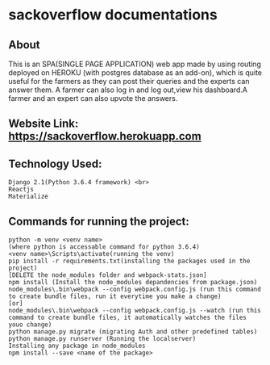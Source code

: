 # sackoverflow documentations

## About
This is an SPA(SINGLE PAGE APPLICATION) web app made by using routing deployed on HEROKU (with postgres database as an add-on), which is quite useful for the farmers as they can post their queries and the experts can answer them. A farmer can also log in and log out,view his dashboard.A farmer and an expert can also upvote the answers.

## Website Link: https://sackoverflow.herokuapp.com

## Technology Used:
	Django 2.1(Python 3.6.4 framework) <br>
	Reactjs
	Materialize

## Commands for running the project:
	python -m venv <venv name>
	(where python is accessable command for python 3.6.4)
	<venv name>\Scripts\activate(running the venv)
	pip install -r requirements.txt(installing the packages used in the project)
	[DELETE the node_modules folder and webpack-stats.json]
	npm install (Install the node_modules depandencies from package.json)
	node_modules\.bin\webpack --config webpack.config.js (run this command to create bundle files, run it everytime you make a change)
	[or]
	node_modules\.bin\webpack --config webpack.config.js --watch (run this command to create bundle files, it automatically watches the files youo change)
	python manage.py migrate (migrating Auth and other predefined tables)
	python manage.py runserver (Running the localserver)
	Installing any package in node_modules
	npm install --save <name of the package>
	


